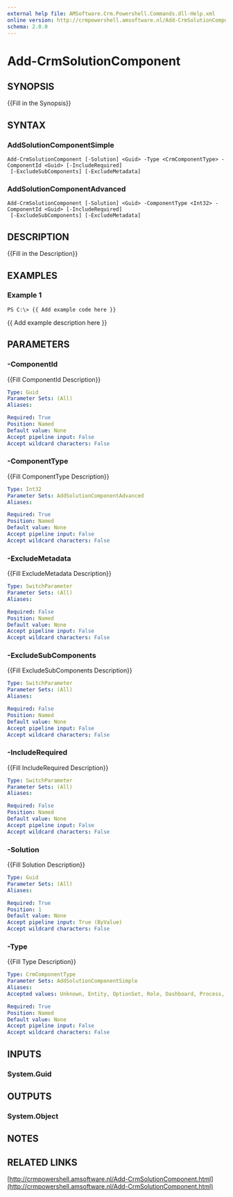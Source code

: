 ```yaml
---
external help file: AMSoftware.Crm.Powershell.Commands.dll-Help.xml
online version: http://crmpowershell.amsoftware.nl/Add-CrmSolutionComponent.html
schema: 2.0.0
---
```


# Add-CrmSolutionComponent

## SYNOPSIS
{{Fill in the Synopsis}}

## SYNTAX

### AddSolutionComponentSimple
```
Add-CrmSolutionComponent [-Solution] <Guid> -Type <CrmComponentType> -ComponentId <Guid> [-IncludeRequired]
 [-ExcludeSubComponents] [-ExcludeMetadata]
```

### AddSolutionComponentAdvanced
```
Add-CrmSolutionComponent [-Solution] <Guid> -ComponentType <Int32> -ComponentId <Guid> [-IncludeRequired]
 [-ExcludeSubComponents] [-ExcludeMetadata]
```

## DESCRIPTION
{{Fill in the Description}}

## EXAMPLES

### Example 1
```
PS C:\> {{ Add example code here }}
```

{{ Add example description here }}

## PARAMETERS

### -ComponentId
{{Fill ComponentId Description}}

```yaml
Type: Guid
Parameter Sets: (All)
Aliases: 

Required: True
Position: Named
Default value: None
Accept pipeline input: False
Accept wildcard characters: False
```

### -ComponentType
{{Fill ComponentType Description}}

```yaml
Type: Int32
Parameter Sets: AddSolutionComponentAdvanced
Aliases: 

Required: True
Position: Named
Default value: None
Accept pipeline input: False
Accept wildcard characters: False
```

### -ExcludeMetadata
{{Fill ExcludeMetadata Description}}

```yaml
Type: SwitchParameter
Parameter Sets: (All)
Aliases: 

Required: False
Position: Named
Default value: None
Accept pipeline input: False
Accept wildcard characters: False
```

### -ExcludeSubComponents
{{Fill ExcludeSubComponents Description}}

```yaml
Type: SwitchParameter
Parameter Sets: (All)
Aliases: 

Required: False
Position: Named
Default value: None
Accept pipeline input: False
Accept wildcard characters: False
```

### -IncludeRequired
{{Fill IncludeRequired Description}}

```yaml
Type: SwitchParameter
Parameter Sets: (All)
Aliases: 

Required: False
Position: Named
Default value: None
Accept pipeline input: False
Accept wildcard characters: False
```

### -Solution
{{Fill Solution Description}}

```yaml
Type: Guid
Parameter Sets: (All)
Aliases: 

Required: True
Position: 1
Default value: None
Accept pipeline input: True (ByValue)
Accept wildcard characters: False
```

### -Type
{{Fill Type Description}}

```yaml
Type: CrmComponentType
Parameter Sets: AddSolutionComponentSimple
Aliases: 
Accepted values: Unknown, Entity, OptionSet, Role, Dashboard, Process, Report, EmailTemplate, ContractTemplate, ArticleTemplate, MailMergeTemplate, Ribbon, WebResource, SiteMap, ConnectionRole, FieldSecurityProfile, SdkAssembly, SdkMessageStep, ServiceEndpoint, RoutingRuleSet, SLA, ConvertRule

Required: True
Position: Named
Default value: None
Accept pipeline input: False
Accept wildcard characters: False
```

## INPUTS

### System.Guid


## OUTPUTS

### System.Object

## NOTES

## RELATED LINKS

[http://crmpowershell.amsoftware.nl/Add-CrmSolutionComponent.html](http://crmpowershell.amsoftware.nl/Add-CrmSolutionComponent.html)

